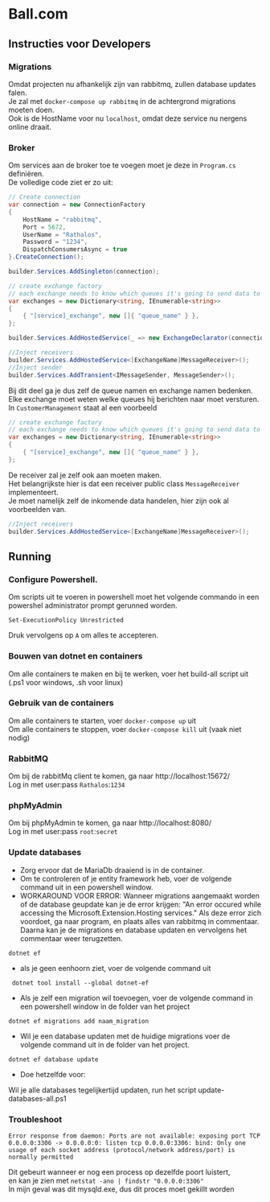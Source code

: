 # Ball.com

## Instructies voor Developers

### Migrations

Omdat projecten nu afhankelijk zijn van rabbitmq, zullen database updates falen.\
Je zal met `docker-compose up rabbitmq` in de achtergrond migrations moeten doen.\
Ook is de HostName voor nu `localhost`, omdat deze service nu nergens online draait.
### Broker

Om services aan de broker toe te voegen moet je deze in `Program.cs` definiëren.\
De volledige code ziet er zo uit:

```csharp
// Create connection
var connection = new ConnectionFactory
{
    HostName = "rabbitmq",
    Port = 5672,
    UserName = "Rathalos",
    Password = "1234",
    DispatchConsumersAsync = true
}.CreateConnection();

builder.Services.AddSingleton(connection);

// create exchange factory
// each exchange needs to know which queues it's going to send data to
var exchanges = new Dictionary<string, IEnumerable<string>>
{
    { "[service]_exchange", new []{ "queue_name" } },
};

builder.Services.AddHostedService(_ => new ExchangeDeclarator(connection, exchanges));

//Inject receivers
builder.Services.AddHostedService<[ExchangeName]MessageReceiver>();
//Inject sender
builder.Services.AddTransient<IMessageSender, MessageSender>();
```

Bij dit deel ga je dus zelf de queue namen en exchange namen bedenken.\
Elke exchange moet weten welke queues hij berichten naar moet versturen.\
In `CustomerManagement` staat al een voorbeeld

```csharp
// create exchange factory
// each exchange needs to know which queues it's going to send data to
var exchanges = new Dictionary<string, IEnumerable<string>>
{
    { "[service]_exchange", new []{ "queue_name" } },
};
```

De receiver zal je zelf ook aan moeten maken.\
Het belangrijkste hier is dat een receiver public class `MessageReceiver` implementeert.\
Je moet namelijk zelf de inkomende data handelen, hier zijn ook al voorbeelden van.

```csharp
//Inject receivers
builder.Services.AddHostedService<[ExchangeName]MessageReceiver>();
```

## Running

### Configure Powershell.

Om scripts uit te voeren in powershell moet het volgende commando in een powershel administrator prompt gerunned worden.

```
Set-ExecutionPolicy Unrestricted
```

Druk vervolgens op `A` om alles te accepteren.

### Bouwen van dotnet en containers

Om alle containers te maken en bij te werken, voer het build-all script uit \
(.ps1 voor windows, .sh voor linux)

### Gebruik van de containers

Om alle containers te starten, voer `docker-compose up` uit\
Om alle containers te stoppen, voer `docker-compose kill` uit (vaak niet nodig)

### RabbitMQ

Om bij de rabbitMq client te komen, ga naar http://localhost:15672/ \
Log in met user:pass `Rathalos`:`1234`

### phpMyAdmin

Om bij phpMyAdmin te komen, ga naar http://localhost:8080/ \
Log in met user:pass `root`:`secret`

### Update databases

- Zorg ervoor dat de MariaDb draaiend is in de container.
- Om te controleren of je entity framework heb, voer de volgende command uit in een powershell window.
- WORKAROUND VOOR ERROR: Wanneer migrations aangemaakt worden of de database geupdate kan je de error krijgen: "An error occured while accessing the Microsoft.Extension.Hosting services." Als deze error zich voordoet, ga naar program, en plaats alles van rabbitmq in commentaar. Daarna kan je de migrations en database updaten en vervolgens het commentaar weer terugzetten.

```
dotnet ef
```

- als je geen eenhoorn ziet, voer de volgende command uit

```
 dotnet tool install --global dotnet-ef
```

- Als je zelf een migration wil toevoegen, voer de volgende command in een powershell window in de folder van het
  project

```
dotnet ef migrations add naam_migration
```

- Wil je een database updaten met de huidige migrations voer de volgende command uit in de folder van het project.

```
dotnet ef database update
```

- Doe hetzelfde voor:

Wil je alle databases tegelijkertijd updaten, run het script update-databases-all.ps1

### Troubleshoot

```
Error response from daemon: Ports are not available: exposing port TCP 0.0.0.0:3306 -> 0.0.0.0:0: listen tcp 0.0.0.0:3306: bind: Only one usage of each socket address (protocol/network address/port) is normally permitted 
```

Dit gebeurt wanneer er nog een process op dezelfde poort luistert,\
en kan je zien met `netstat -ano | findstr "0.0.0.0:3306"`\
In mijn geval was dit mysqld.exe, dus dit proces moet gekillt worden




